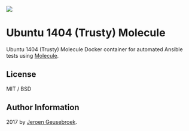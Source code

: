 [![](https://images.microbadger.com/badges/image/jgeusebroek/ubuntu1404-molecule.svg)](https://microbadger.com/images/jgeusebroek/ubuntu1404-molecule "Get your own image badge on microbadger.com")
# Ubuntu 1404 (Trusty) Molecule

Ubuntu 1404 (Trusty) Molecule Docker container for automated Ansible tests using [Molecule](https://github.com/metacloud/molecule).

## License

MIT / BSD

## Author Information

2017 by [Jeroen Geusebroek](http://jeroengeusebroek.nl/).